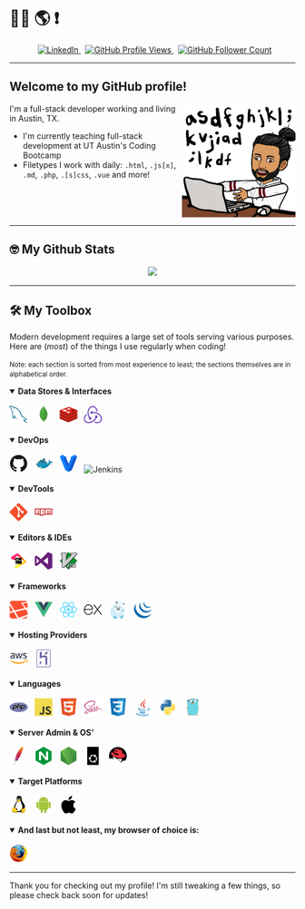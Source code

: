 # 👋🏽 🌎 ❗

<p align="center">
    <span>&nbsp;</span>
    <a href="https://www.linkedin.com/in/tariqabusheikh">
        <img src="https://img.shields.io/badge/LinkedIn-blue?style=flat-square&logo=Linkedin&logoColor=white" alt="LinkedIn" />
    </a>
    <span>&nbsp;</span>
    <a href="https://github.com/tariq86/tariq86">
        <img src="https://pageview.vercel.app/?github_user=tariq86" alt="GitHub Profile Views" />
    </a>
    <span>&nbsp;</span>
    <a href="https://github.com/tariq86">
        <img src="https://img.shields.io/github/followers/tariq86.svg?label=follow&style=social" alt="GitHub Follower Count" />
    </a>
</p>

---

## Welcome to my GitHub profile!

<img align="right" height="200" src="./res/img/my-bitmoji.png" alt="frustratred bitmoji me" />

<p valign="middle">
I'm a full-stack developer working and living in Austin, TX.

- I'm currently teaching full-stack development at UT Austin's Coding Bootcamp
- Filetypes I work with daily: `.html`, `.js[x]`, `.md`, `.php`, `.[s]css`, `.vue` and more!
</p>

<br clear="both" />

---

## 🤓 My Github Stats

<p align="center">
    <img src="https://github-readme-stats.vercel.app/api?username=tariq86&show_icons=true&theme=dark" />
</p>

---

## 🛠️ My Toolbox

Modern development requires a large set of tools serving various purposes. Here are (_most_) of the things I use regularly when coding!

<small>Note: each section is sorted from most experience to least; the sections themselves are in alphabetical order.</small>

<details open>
    <summary><strong>Data Stores & Interfaces</strong></summary>
    <br />
    <!-- MySQL -->
    <img src="https://raw.githubusercontent.com/devicons/devicon/master/icons/mysql/mysql-original.svg" width="32" alt="MySQL" />
    &nbsp;
    <!-- MongoDB -->
    <img src="https://raw.githubusercontent.com/devicons/devicon/master/icons/mongodb/mongodb-original.svg" width="32" alt="MongoDB" />
    &nbsp;
    <!-- Redis -->
    <img src="https://raw.githubusercontent.com/devicons/devicon/master/icons/redis/redis-original.svg" width="32" alt="Redis" />
    &nbsp;
    <!-- Redux -->
    <img src="https://raw.githubusercontent.com/devicons/devicon/master/icons/redux/redux-original.svg" width="32" alt="Redux" />
</details>

<br />

<details open>
    <summary><strong>DevOps</strong></summary>
    <br />
    <!-- GitHub -->
    <img src="https://raw.githubusercontent.com/devicons/devicon/master/icons/github/github-original.svg" width="32" alt="GitHub" />
    &nbsp;
    <!-- Docker -->
    <img src="https://raw.githubusercontent.com/devicons/devicon/master/icons/docker/docker-original.svg" width="32" alt="Docker" />
    &nbsp;
    <!-- Vagrant -->
    <img src="https://raw.githubusercontent.com/devicons/devicon/master/icons/vagrant/vagrant-original.svg" width="32" alt="Vagrant" />
    &nbsp;
    <!-- Jenkins -->
    <img src="https://raw.githubusercontent.com/tariq86/devicon/feature/306-jenkins/icons/jenkins/jenkins-original.svg" width="32" alt="Jenkins" />
</details>

<br />

<details open>
    <summary><strong>DevTools</strong></summary>
    <br />
    <!-- Git -->
    <img src="https://raw.githubusercontent.com/devicons/devicon/master/icons/git/git-original.svg" width="32" alt="Git" />
    &nbsp;
    <!-- NPM -->
    <img src="https://raw.githubusercontent.com/devicons/devicon/master/icons/npm/npm-original-wordmark.svg" width="32" alt="NPM" />
</details>

<br />

<details open>
    <summary><strong>Editors & IDEs</strong></summary>
    <br />
    <!-- Jetbrains -->
    <img src="https://raw.githubusercontent.com/devicons/devicon/master/icons/jetbrains/jetbrains-original.svg" width="32" alt="Jetbrains IDEs" />
    &nbsp;
    <!-- Visual Studio -->
    <img src="https://raw.githubusercontent.com/devicons/devicon/master/icons/visualstudio/visualstudio-plain.svg" width="32" alt="Visual Studio" />
    &nbsp;
    <!-- vim -->
    <img src="https://raw.githubusercontent.com/devicons/devicon/master/icons/vim/vim-original.svg" width="32" alt="vim" />
</details>

<br />

<details open>
    <summary><strong>Frameworks</strong></summary>
    <br />
    <!-- Laravel -->
    <img src="https://raw.githubusercontent.com/devicons/devicon/master/icons/laravel/laravel-plain.svg" width="32" alt="Laravel" />
    &nbsp;
    <!-- Vue.js -->
    <img src="https://raw.githubusercontent.com/devicons/devicon/master/icons/vuejs/vuejs-original.svg" width="32" alt="Vue.js" />
    &nbsp;
    <!-- React -->
    <img src="https://raw.githubusercontent.com/devicons/devicon/master/icons/react/react-original.svg" width="32" alt="React" />
    &nbsp;
    <!-- Express.js -->
    <img src="https://raw.githubusercontent.com/devicons/devicon/master/icons/express/express-original.svg" width="32" alt="Express.js" />
    &nbsp;
    <!-- Foundation -->
    <img src="https://raw.githubusercontent.com/devicons/devicon/master/icons/foundation/foundation-original.svg" width="32" alt="Foundation" />
    &nbsp;
    <!-- jQuery -->
    <img src="https://raw.githubusercontent.com/devicons/devicon/master/icons/jquery/jquery-original.svg" width="32" alt="jQuery" />
</details>

<br />

<details open>
    <summary><strong>Hosting Providers</strong></summary>
    <br />
    <!-- AWS -->
    <img src="https://raw.githubusercontent.com/devicons/devicon/master/icons/amazonwebservices/amazonwebservices-original.svg" width="32" alt="AWS" />
    &nbsp;
    <!-- Heroku -->
    <img src="https://raw.githubusercontent.com/devicons/devicon/master/icons/heroku/heroku-original.svg" width="32" alt="Heroku" />
</details>

<br />

<details open>
    <summary><strong>Languages</strong></summary>
    <br />
    <!-- PHP -->
    <img src="https://raw.githubusercontent.com/devicons/devicon/master/icons/php/php-original.svg" width="32" alt="PHP" />
    &nbsp;
    <!-- JS -->
    <img src="https://raw.githubusercontent.com/devicons/devicon/master/icons/javascript/javascript-original.svg" width="32" alt="JS" />
    &nbsp;
    <!-- HTML5 -->
    <img src="https://raw.githubusercontent.com/devicons/devicon/master/icons/html5/html5-original.svg" width="32" alt="HTML5" />
    &nbsp;
    <!-- SASS -->
    <img src="https://raw.githubusercontent.com/devicons/devicon/master/icons/sass/sass-original.svg" width="32" alt="SASS" />
    &nbsp;
    <!-- CSS3 -->
    <img src="https://raw.githubusercontent.com/devicons/devicon/master/icons/css3/css3-original.svg" width="32" alt="CSS3" />
    &nbsp;
    <!-- Java -->
    <img src="https://raw.githubusercontent.com/devicons/devicon/master/icons/java/java-original.svg" width="32" alt="Java" />
    &nbsp;
    <!-- Python -->
    <img src="https://raw.githubusercontent.com/devicons/devicon/master/icons/python/python-original.svg" width="32" alt="Python" />
    &nbsp;
    <!-- Golang -->
    <img src="https://raw.githubusercontent.com/devicons/devicon/master/icons/go/go-original.svg" width="32" alt="Golang" />
</details>

<br />

<details open>
    <summary><strong>Server Admin & OS'</strong></summary>
    <br />
    <!-- Apache -->
    <img src="https://raw.githubusercontent.com/devicons/devicon/master/icons/apache/apache-original.svg" width="32" alt="Apache" />
    &nbsp;
    <!-- NginX -->
    <img src="https://raw.githubusercontent.com/devicons/devicon/master/icons/nginx/nginx-original.svg" width="32" alt="Nginx" />
    &nbsp;
    <!-- Node.js -->
    <img src="https://raw.githubusercontent.com/devicons/devicon/master/icons/nodejs/nodejs-original.svg" width="32" alt="Node.js" />
    &nbsp;
    <!-- Ubuntu -->
    <img src="https://raw.githubusercontent.com/devicons/devicon/master/icons/ubuntu/ubuntu-plain.svg" width="32" alt="Ubuntu" />
    &nbsp;
    <!-- Redhat -->
    <img src="https://raw.githubusercontent.com/devicons/devicon/master/icons/redhat/redhat-original.svg" width="32" alt="Redhat" />
</details>

<br />

<details open>
    <summary><strong>Target Platforms</strong></summary>
    <br />
    <!-- Linux -->
    <img src="https://raw.githubusercontent.com/devicons/devicon/master/icons/linux/linux-original.svg" width="32" alt="Linux" />
    &nbsp;
    <!-- Android -->
    <img src="https://raw.githubusercontent.com/devicons/devicon/master/icons/android/android-original.svg" width="32" alt="Android" />
    &nbsp;
    <!-- Apple -->
    <img src="https://raw.githubusercontent.com/devicons/devicon/master/icons/apple/apple-original.svg" width="32" alt="Apple" />
</details>

<br />

<details open>
    <summary><strong>And last but not least, my browser of choice is:</strong></summary>
    <br />

<!-- Firefox -->
<img src="https://raw.githubusercontent.com/devicons/devicon/master/icons/firefox/firefox-original.svg" width="32" alt="Firefox" />
</details>

---

Thank you for checking out my profile! I'm still tweaking a few things, so please check back soon for updates!
